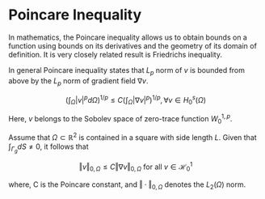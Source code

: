 # Poincare Inequality

In mathematics, the Poincare inequality allows us to obtain bounds on a function using bounds on its derivatives and the geometry of its domain of definition. It is very closely related result is Friedrichs inequality.

In general Poincare inequality states that $L_p$ norm of $v$ is bounded from above by the $L_p$ norm of gradient field $\nabla{v}$.

$$
\left(\int_{\Omega}\vert v\vert^{p}d\Omega\right)^{1/p}\le C\left(\int_{\Omega}\vert\nabla v\vert^{p}\right)^{1/p},\forall v\in H_{0}^{s}\left(\Omega\right)
$$

Here, $v$ belongs to the Sobolev space of zero-trace function $W^{1,p}_{0}$.

 Assume that $\Omega \subset \mathbb{R}^2$ is contained in a square with side length $L$. Given that $\int_{\Gamma_{g}}{dS}\ne 0$, it follows that

$$
\left\Vert v\right\Vert_{0,\Omega} \le C\left\Vert \nabla v\right\Vert_{0,\Omega} \text{ for all }v\in\mathcal{H}_{0}^{1}
$$

where, C is the Poincare constant, and $\Vert \cdot \Vert_{0,\Omega}$ denotes the $L_2(\Omega)$ norm.
